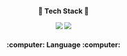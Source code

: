 <div align=center>
  <h3>🌱 Tech Stack 🌱</h3>
  <img src="https://img.shields.io/badge/Salesforce-00A1E0?style=flat&logo=Salesforce&logoColor=white"/>
  <img src="https://img.shields.io/badge/JavaScript-#F7DF1E?style=flat&logo=JavaScript&logoColor=white"/>
  
  <h3>:computer: Language :computer:</h3>
<div>

<!--
**hyochu/hyochu** is a ✨ _special_ ✨ repository because its `README.md` (this file) appears on your GitHub profile.

Here are some ideas to get you started:

- 🔭 I’m currently working on ...
- 🌱 I’m currently learning ...
- 👯 I’m looking to collaborate on ...
- 🤔 I’m looking for help with ...
- 💬 Ask me about ...
- 📫 How to reach me: ...
- 😄 Pronouns: ...
- ⚡ Fun fact: ...
-->
